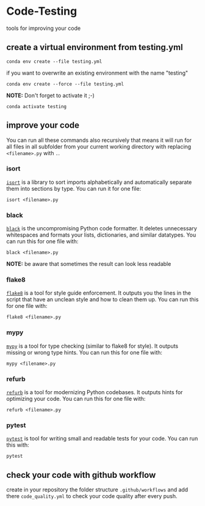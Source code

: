 # Code-Testing

tools for improving your code

## create a virtual environment from testing.yml

```
conda env create --file testing.yml
```

if you want to overwrite an existing environment with the name "testing"

```
conda env create --force --file testing.yml
```

**NOTE:** Don't forget to activate it ;-)

```
conda activate testing
```

## improve your code

You can run all these commands also recursively that means it will run for all files in all subfolder from your current working directory with replacing `<filename>.py` with `.`.

### isort

[`isort`](https://github.com/PyCQA/isort) is a library to sort imports alphabetically and automatically separate them into sections by type. You can run it for one file:

```
isort <filename>.py
```

### black

[`black`](https://github.com/psf/black) is the uncompromising Python code formatter. It deletes unnecessary whitespaces and formats your lists, dictionaries, and similar datatypes. You can run this for one file with:

```
black <filename>.py
```

**NOTE:** be aware that sometimes the result can look less readable

### flake8

[`flake8`](https://flake8.pycqa.org/en/latest/) is a tool for style guide enforcement. It outputs you the lines in the script that have an unclean style and how to clean them up. You can run this for one file with:

```
flake8 <filename>.py
```

### mypy

[`mypy`](https://github.com/python/mypy) is a tool for type checking (similar to flake8 for style). It outputs missing or wrong type hints. You can run this for one file with:

```
mypy <filename>.py
```

### refurb

[`refurb`](https://github.com/dosisod/refurb) is a tool for modernizing Python codebases. It outputs hints for optimizing your code. You can run this for one file with:

```
refurb <filename>.py
```

### pytest

[`pytest`](https://docs.pytest.org/) is tool for writing small and readable tests for your code. You can run this with:

```
pytest
```

## check your code with github workflow

create in your repository the folder structure `.github/workflows` and add there `code_quality.yml` to check your code quality after every push.
